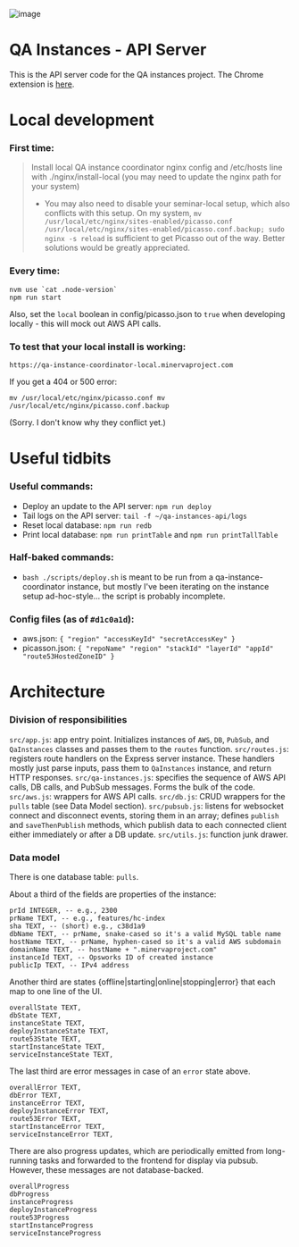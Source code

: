 ![image](https://cloud.githubusercontent.com/assets/2539761/25288498/197cfc4e-269c-11e7-923f-7e83fcd595ac.png)

# QA Instances - API Server

This is the API server code for the QA instances project.
The Chrome extension is [here](https://github.com/jasonbenn/qa-instances-extension).

# Local development

### First time:
> Install local QA instance coordinator nginx config and /etc/hosts line with ./nginx/install-local (you may need to update the nginx path for your system)
> - You may also need to disable your seminar-local setup, which also conflicts with this setup. On my system, `mv /usr/local/etc/nginx/sites-enabled/picasso.conf /usr/local/etc/nginx/sites-enabled/picasso.conf.backup; sudo nginx -s reload` is sufficient to get Picasso out of the way. Better solutions would be greatly appreciated.

### Every time:
```
nvm use `cat .node-version`
npm run start
```
Also, set the `local` boolean in config/picasso.json to `true` when developing locally - this will mock out AWS API calls.

### To test that your local install is working:
```
https://qa-instance-coordinator-local.minervaproject.com
```

If you get a 404 or 500 error:
```
mv /usr/local/etc/nginx/picasso.conf mv /usr/local/etc/nginx/picasso.conf.backup
```
(Sorry. I don't know why they conflict yet.)

# Useful tidbits

### Useful commands:
* Deploy an update to the API server: `npm run deploy`
* Tail logs on the API server: `tail -f ~/qa-instances-api/logs`
* Reset local database: `npm run redb`
* Print local database: `npm run printTable` and `npm run printTallTable`

### Half-baked commands:
* `bash ./scripts/deploy.sh` is meant to be run from a qa-instance-coordinator instance, but mostly I've been iterating on the instance setup ad-hoc-style... the script is probably incomplete.

### Config files (as of `#d1c0a1d`):
* aws.json: `{ "region" "accessKeyId" "secretAccessKey" }`
* picasson.json: `{ "repoName" "region" "stackId" "layerId" "appId" "route53HostedZoneID" }`

# Architecture

### Division of responsibilities

`src/app.js`: app entry point. Initializes instances of `AWS`, `DB`, `PubSub`, and `QaInstances` classes and passes them to the `routes` function.
`src/routes.js`: registers route handlers on the Express server instance. These handlers mostly just parse inputs, pass them to `QaInstances` instance, and return HTTP responses.
`src/qa-instances.js`: specifies the sequence of AWS API calls, DB calls, and PubSub messages. Forms the bulk of the code.
`src/aws.js`: wrappers for AWS API calls.
`src/db.js`: CRUD wrappers for the `pulls` table (see Data Model section).
`src/pubsub.js`: listens for websocket connect and disconnect events, storing them in an array; defines `publish` and `saveThenPublish` methods, which publish data to each connected client either immediately or after a DB update.
`src/utils.js`: function junk drawer.

### Data model

There is one database table: `pulls`.

About a third of the fields are properties of the instance:
```
prId INTEGER, -- e.g., 2300
prName TEXT, -- e.g., features/hc-index
sha TEXT, -- (short) e.g., c38d1a9
dbName TEXT, -- prName, snake-cased so it's a valid MySQL table name
hostName TEXT, -- prName, hyphen-cased so it's a valid AWS subdomain
domainName TEXT, -- hostName + ".minervaproject.com"
instanceId TEXT, -- Opsworks ID of created instance
publicIp TEXT, -- IPv4 address
```

Another third are states {offline|starting|online|stopping|error} that each map to one line of the UI.
```
overallState TEXT,
dbState TEXT,
instanceState TEXT,
deployInstanceState TEXT,
route53State TEXT,
startInstanceState TEXT,
serviceInstanceState TEXT,
```

The last third are error messages in case of an `error` state above.
```
overallError TEXT,
dbError TEXT,
instanceError TEXT,
deployInstanceError TEXT,
route53Error TEXT,
startInstanceError TEXT,
serviceInstanceError TEXT,
```

There are also progress updates, which are periodically emitted from long-running tasks and forwarded to the frontend for display via pubsub. However, these messages are not database-backed.
```
overallProgress
dbProgress
instanceProgress
deployInstanceProgress
route53Progress
startInstanceProgress
serviceInstanceProgress
```
